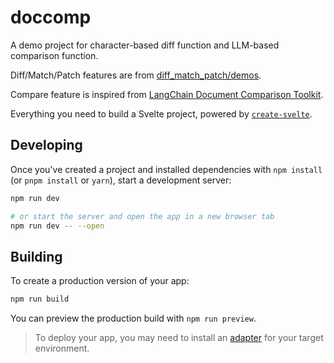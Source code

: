 # doccomp

A demo project for character-based diff function and LLM-based comparison function.

Diff/Match/Patch features are from [diff_match_patch/demos](https://neil.fraser.name/software/diff_match_patch/demos/).

Compare feature is inspired from [LangChain Document Comparison Toolkit](https://python.langchain.com/docs/integrations/toolkits/document_comparison_toolkit).

Everything you need to build a Svelte project, powered by [`create-svelte`](https://github.com/sveltejs/kit/tree/master/packages/create-svelte).

## Developing

Once you've created a project and installed dependencies with `npm install` (or `pnpm install` or `yarn`), start a development server:

```bash
npm run dev

# or start the server and open the app in a new browser tab
npm run dev -- --open
```

## Building

To create a production version of your app:

```bash
npm run build
```

You can preview the production build with `npm run preview`.

> To deploy your app, you may need to install an [adapter](https://kit.svelte.dev/docs/adapters) for your target environment.
